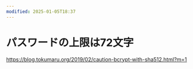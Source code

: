```yaml
---
modified: 2025-01-05T18:37
---
```

# パスワードの上限は72文字

https://blog.tokumaru.org/2019/02/caution-bcrypt-with-sha512.html?m=1